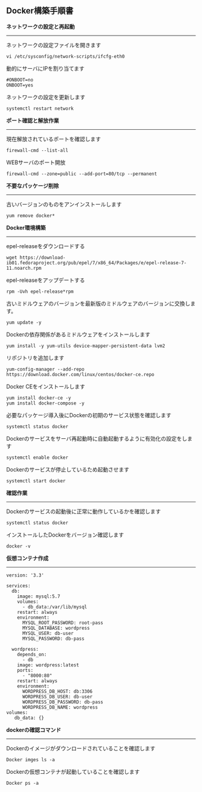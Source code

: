 ## Docker構築手順書

**ネットワークの設定と再起動**
***
ネットワークの設定ファイルを開きます
```
vi /etc/sysconfig/network-scripts/ifcfg-eth0
```
動的にサーバにIPを割り当てます
```
#ONBOOT=no
ONBOOT=yes
```
ネットワークの設定を更新します
```
systemctl restart network
```

**ポート確認と解放作業**
***
現在解放されているポートを確認します
```
firewall-cmd --list-all
```

WEBサーバのポート開放
```
firewall-cmd --zone=public --add-port=80/tcp --permanent
```

**不要なパッケージ削除**
***

古いバージョンのものをアンインストールします
```
yum remove docker*
```

**Docker環境構築**
***

epel-releaseをダウンロードする
```
wget https://download-ib01.fedoraproject.org/pub/epel/7/x86_64/Packages/e/epel-release-7-11.noarch.rpm
```

epel-releaseをアップデートする
```
rpm -Uvh epel-release*rpm
```

古いミドルウェアのバージョンを最新版のミドルウェアのバージョンに交換します。
```
yum update -y
```

Dockerの依存関係があるミドルウェアをインストールします
```
yum install -y yum-utils device-mapper-persistent-data lvm2
```

リポジトリを追加します
```
yum-config-manager --add-repo https://download.docker.com/linux/centos/docker-ce.repo
```

Docker CEをインストールします
```
yum install docker-ce -y 
yum install docker-compose -y
```

必要なパッケージ導入後にDockerの初期のサービス状態を確認します
```
systemctl status docker
```

Dockerのサービスをサーバ再起動時に自動起動するように有効化の設定をします
```
systemctl enable docker
```

Dockerのサービスが停止しているため起動させます
```
systemctl start docker
```

**確認作業**
***
Dockerのサービスの起動後に正常に動作しているかを確認します
```
systemctl status docker
```

インストールしたDockerをバージョン確認します
```
docker -v
```

**仮想コンテナ作成**
***
```
version: '3.3'

services:
  db:
    image: mysql:5.7
    volumes:
      - db_data:/var/lib/mysql
    restart: always
    environment:
      MYSQL_ROOT_PASSWORD: root-pass
      MYSQL_DATABASE: wordpress
      MYSQL_USER: db-user
      MYSQL_PASSWORD: db-pass

  wordpress:
    depends_on:
      - db
    image: wordpress:latest
    ports:
      - "8000:80"
    restart: always
    environment:
      WORDPRESS_DB_HOST: db:3306
      WORDPRESS_DB_USER: db-user
      WORDPRESS_DB_PASSWORD: db-pass
      WORDPRESS_DB_NAME: wordpress
volumes:
   db_data: {} 
```

**dockerの確認コマンド**
***
Dockerのイメージがダウンロードされていることを確認します
```
Docker imges ls -a
```
Dockerの仮想コンテナが起動していることを確認します
```
Docker ps -a
```
